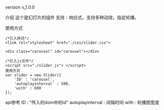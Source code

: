 version
    v_1.0.0

介绍
    这个是幻灯片的组件
    支持：响应式，支持多种动效，指定轮播，

使用方式
```
/*引入样式*/
<link rel="stylesheet" href="./css/slider.css">

<div class="carousel" id="carousel"></div>

/*引入js文件*/
<script src="./slider.js"> </script>
使用方式
var slider = new Slider({
    'ID' : 'carousel',
    'autoplayinterval' : 500,
    'with' : 600
});
```
api参考
    ID : "传入的dom中的id"
    autoplayinterval : 间隔时间
    with : 轮播图宽度
